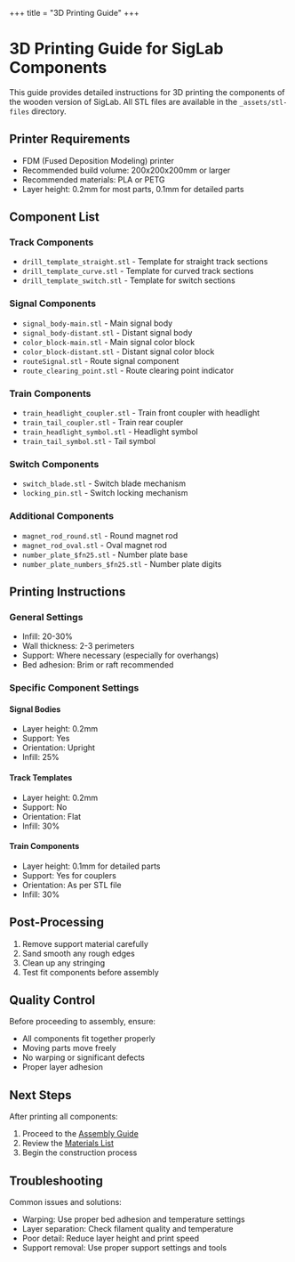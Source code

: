 +++
title = "3D Printing Guide"
+++

# 3D Printing Guide for SigLab Components

This guide provides detailed instructions for 3D printing the components of the wooden version of SigLab. All STL files are available in the `_assets/stl-files` directory.

## Printer Requirements

* FDM (Fused Deposition Modeling) printer
* Recommended build volume: 200x200x200mm or larger
* Recommended materials: PLA or PETG
* Layer height: 0.2mm for most parts, 0.1mm for detailed parts

## Component List

### Track Components
* `drill_template_straight.stl` - Template for straight track sections
* `drill_template_curve.stl` - Template for curved track sections
* `drill_template_switch.stl` - Template for switch sections

### Signal Components
* `signal_body-main.stl` - Main signal body
* `signal_body-distant.stl` - Distant signal body
* `color_block-main.stl` - Main signal color block
* `color_block-distant.stl` - Distant signal color block
* `routeSignal.stl` - Route signal component
* `route_clearing_point.stl` - Route clearing point indicator

### Train Components
* `train_headlight_coupler.stl` - Train front coupler with headlight
* `train_tail_coupler.stl` - Train rear coupler
* `train_headlight_symbol.stl` - Headlight symbol
* `train_tail_symbol.stl` - Tail symbol

### Switch Components
* `switch_blade.stl` - Switch blade mechanism
* `locking_pin.stl` - Switch locking mechanism

### Additional Components
* `magnet_rod_round.stl` - Round magnet rod
* `magnet_rod_oval.stl` - Oval magnet rod
* `number_plate_$fn25.stl` - Number plate base
* `number_plate_numbers_$fn25.stl` - Number plate digits

## Printing Instructions

### General Settings
* Infill: 20-30%
* Wall thickness: 2-3 perimeters
* Support: Where necessary (especially for overhangs)
* Bed adhesion: Brim or raft recommended

### Specific Component Settings

#### Signal Bodies
* Layer height: 0.2mm
* Support: Yes
* Orientation: Upright
* Infill: 25%

#### Track Templates
* Layer height: 0.2mm
* Support: No
* Orientation: Flat
* Infill: 30%

#### Train Components
* Layer height: 0.1mm for detailed parts
* Support: Yes for couplers
* Orientation: As per STL file
* Infill: 30%

## Post-Processing

1. Remove support material carefully
2. Sand smooth any rough edges
3. Clean up any stringing
4. Test fit components before assembly

## Quality Control

Before proceeding to assembly, ensure:
* All components fit together properly
* Moving parts move freely
* No warping or significant defects
* Proper layer adhesion

## Next Steps

After printing all components:
1. Proceed to the [Assembly Guide](assembly.md)
2. Review the [Materials List](materials.md)
3. Begin the construction process

## Troubleshooting

Common issues and solutions:
* Warping: Use proper bed adhesion and temperature settings
* Layer separation: Check filament quality and temperature
* Poor detail: Reduce layer height and print speed
* Support removal: Use proper support settings and tools